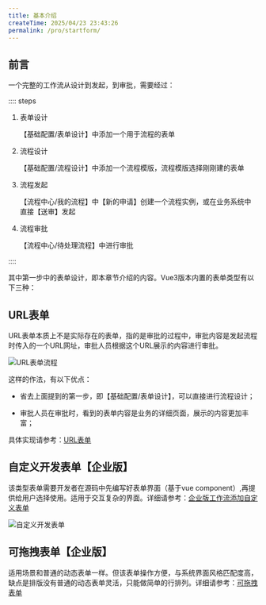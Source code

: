 ```yaml
---
title: 基本介绍
createTime: 2025/04/23 23:43:26
permalink: /pro/startform/
---
```


## 前言
一个完整的工作流从设计到发起，到审批，需要经过：

:::: steps
1. 表单设计

   【基础配置/表单设计】中添加一个用于流程的表单

2. 流程设计

   【基础配置/流程设计】中添加一个流程模版，流程模版选择刚刚建的表单

3. 流程发起

   【流程中心/我的流程】中【新的申请】创建一个流程实例，或在业务系统中直接【送审】发起

4. 流程审批

   【流程中心/待处理流程】中进行审批

::::

其中第一步中的表单设计，即本章节介绍的内容。Vue3版本内置的表单类型有以下三种：

## URL表单

URL表单本质上不是实际存在的表单，指的是审批的过程中，审批内容是发起流程时传入的一个URL网址，审批人员根据这个URL展示的内容进行审批。

![URL表单流程](http://img.openauth.net.cn/2025-04-06-22-46-13.png)

这样的作法，有以下优点：

* 省去上面提到的第一步，即【基础配置/表单设计】，可以直接进行流程设计；

* 审批人员在审批时，看到的表单内容是业务的详细页面，展示的内容更加丰富；

具体实现请参考：[URL表单](/pro/urlform/)

## 自定义开发表单【企业版】

该类型表单需要开发者在源码中先编写好表单界面（基于vue component）,再提供给用户选择使用。适用于交互复杂的界面。详细请参考：[企业版工作流添加自定义表单](/pro/form/)

![自定义开发表单](http://img.openauth.net.cn/2025-04-06-22-53-02.png)

## 可拖拽表单【企业版】

适用场景和普通的动态表单一样。但该表单操作方便，与系统界面风格匹配度高，缺点是排版没有普通的动态表单灵活，只能做简单的行排列。详细请参考：[可拖拽表单](/pro/dragform/)